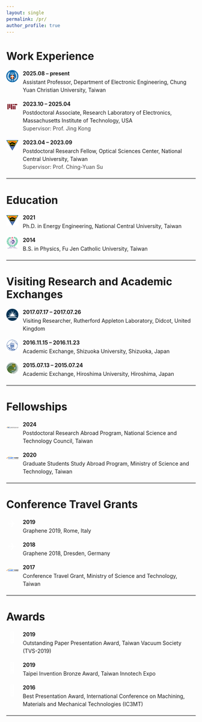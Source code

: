 ```yaml
---
layout: single
permalink: /pr/
author_profile: true
---
```


<style>
.cv-item {
  display: flex;
  gap: 12px;
  align-items: flex-start;
  margin: 10px 0 16px;
}
.cv-item .cv-logo {
  width: 32px;
  height: 32px;
  object-fit: contain;
  flex: 0 0 32px;
  margin-top: 2px;
  /* border-radius: 75%; /* 自動裁圓，看起來一致 */
}
.cv-item .cv-text { flex: 1; line-height: 1.5; }
.cv-item .cv-date { font-weight: 700; margin-bottom: 2px; }
hr.bold { border: 0; border-top: 2px solid #ddd; margin: 18px 0; }
</style>

Work Experience
======

<div class="cv-item">
  <img src="/images/CYCU.png" alt="CYCU" class="cv-logo">
  <div class="cv-text">
    <div class="cv-date">2025.08 – present</div>
    <div>Assistant Professor, Department of Electronic Engineering, Chung Yuan Christian University, Taiwan</div>
  </div>
</div>

<div class="cv-item">
  <img src="/images/MIT.png" alt="MIT" class="cv-logo">
  <div class="cv-text">
    <div class="cv-date">2023.10 – 2025.04</div>
    <div>Postdoctoral Associate, Research Laboratory of Electronics, Massachusetts Institute of Technology, USA<br>
    <span style="opacity:.8">Supervisor: Prof. Jing Kong</span></div>
  </div>
</div>

<div class="cv-item">
  <img src="/images/NCULogo.png" alt="NCU" class="cv-logo">
  <div class="cv-text">
    <div class="cv-date">2023.04 – 2023.09</div>
    <div>Postdoctoral Research Fellow, Optical Sciences Center, National Central University, Taiwan<br>
    <span style="opacity:.8">Supervisor: Prof. Ching-Yuan Su</span></div>
  </div>
</div>

<hr class="bold">

Education
===

<div class="cv-item">
  <img src="/images/NCULogo.png" alt="NCU" class="cv-logo">
  <div class="cv-text">
    <div class="cv-date">2021</div>
    <div>Ph.D. in Energy Engineering, National Central University, Taiwan</div>
  </div>
</div>

<div class="cv-item">
  <img src="/images/FJCU.png" alt="Fu Jen Catholic University" class="cv-logo">
  <div class="cv-text">
    <div class="cv-date">2014</div>
    <div>B.S. in Physics, Fu Jen Catholic University, Taiwan</div>
  </div>
</div>

<hr class="bold">

Visiting Research and Academic Exchanges
======

<div class="cv-item">
  <img src="/images/RAL.jpg" alt="RAL" class="cv-logo">
  <div class="cv-text">
    <div class="cv-date">2017.07.17 – 2017.07.26</div>
    <div>Visiting Researcher, Rutherford Appleton Laboratory, Didcot, United Kingdom</div>
  </div>
</div>

<div class="cv-item">
  <img src="/images/shizuoka.jpg" alt="Shizuoka University" class="cv-logo">
  <div class="cv-text">
    <div class="cv-date">2016.11.15 – 2016.11.23</div>
    <div>Academic Exchange, Shizuoka University, Shizuoka, Japan</div>
  </div>
</div>

<div class="cv-item">
  <img src="/images/hiroshima.png" alt="Hiroshima University" class="cv-logo">
  <div class="cv-text">
    <div class="cv-date">2015.07.13 – 2015.07.24</div>
    <div>Academic Exchange, Hiroshima University, Hiroshima, Japan</div>
  </div>
</div>

<hr class="bold">
  
Fellowships
======

<div class="cv-item">
  <img src="/images/NSTC.png" alt="NSTC" class="cv-logo">
  <div class="cv-text">
    <div class="cv-date">2024</div>
    <div>Postdoctoral Research Abroad Program, National Science and Technology Council, Taiwan</div>
  </div>
</div>

<div class="cv-item">
  <img src="/images/MOST.png" alt="MOST" class="cv-logo">
  <div class="cv-text">
    <div class="cv-date">2020</div>
    <div>Graduate Students Study Abroad Program, Ministry of Science and Technology, Taiwan</div>
  </div>
</div>

<hr class="bold">
  
Conference Travel Grants
======

<div class="cv-item">
 <div class="cv-logo" style="font-size:28px; color:white; border-radius:50%; width:32px; height:32px; display:flex; align-items:center; justify-content:center;">
    ✈️
  </div>
  <div class="cv-text">
    <div class="cv-date">2019</div>
    <div>Graphene 2019, Rome, Italy</div>
  </div>
</div>

<div class="cv-item">
  <div class="cv-logo" style="font-size:28px; color:white; border-radius:50%; width:32px; height:32px; display:flex; align-items:center; justify-content:center;">
    ✈️
  </div>
  <div class="cv-text">
    <div class="cv-date">2018</div>
    <div>Graphene 2018, Dresden, Germany</div>
  </div>
</div>

<div class="cv-item">
  <img src="/images/MOST.png" alt="MOST" class="cv-logo">
  <div class="cv-text">
    <div class="cv-date">2017</div>
    <div>Conference Travel Grant, Ministry of Science and Technology, Taiwan</div>
  </div>
</div>


<hr class="bold">

Awards
======

<div class="cv-item">
  <div class="cv-logo" style="font-size:28px; color:white; border-radius:50%; width:32px; height:32px; display:flex; align-items:center; justify-content:center;">
    🏅
  </div>
  <div class="cv-text">
    <div class="cv-date">2019</div>
    <div>Outstanding Paper Presentation Award, Taiwan Vacuum Society (TVS-2019)</div>
  </div>
</div>

<div class="cv-item">
  <div class="cv-logo" style="font-size:28px; color:white; border-radius:50%; width:32px; height:32px; display:flex; align-items:center; justify-content:center;">
    🏅
  </div>
  <div class="cv-text">
    <div class="cv-date">2019</div>
    <div>Taipei Invention Bronze Award, Taiwan Innotech Expo</div>
  </div>
</div>

<div class="cv-item">
  <div class="cv-logo" style="font-size:28px; color:white; border-radius:50%; width:32px; height:32px; display:flex; align-items:center; justify-content:center;">
    🏅
  </div>
  <div class="cv-text">
    <div class="cv-date">2016</div>
    <div>Best Presentation Award, International Conference on Machining, Materials and Mechanical Technologies (IC3MT)</div>
  </div>
</div>

<hr class="bold">
